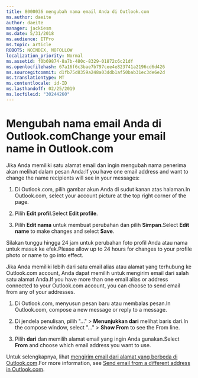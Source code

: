 ```yaml
---
title: 8000036 mengubah nama email Anda di Outlook.com
ms.author: daeite
author: daeite
manager: jackiesm
ms.date: 5/31/2018
ms.audience: ITPro
ms.topic: article
ROBOTS: NOINDEX, NOFOLLOW
localization_priority: Normal
ms.assetid: f0b69874-8a7b-480c-8329-01872c6c21df
ms.openlocfilehash: 67a16f6c3bae7b797cee4e823741a2196cd6d426
ms.sourcegitcommit: d1fb75d8359a248a03ddb1af50bab31ec3de6e2d
ms.translationtype: MT
ms.contentlocale: id-ID
ms.lasthandoff: 02/25/2019
ms.locfileid: "30244260"
---
```

# <a name="change-your-email-name-in-outlookcom"></a><span data-ttu-id="4d752-102">Mengubah nama email Anda di Outlook.com</span><span class="sxs-lookup"><span data-stu-id="4d752-102">Change your email name in Outlook.com</span></span>

<span data-ttu-id="4d752-103">Jika Anda memiliki satu alamat email dan ingin mengubah nama penerima akan melihat dalam pesan Anda:</span><span class="sxs-lookup"><span data-stu-id="4d752-103">If you have one email address and want to change the name recipients will see in your messages:</span></span>
  
1. <span data-ttu-id="4d752-104">Di Outlook.com, pilih gambar akun Anda di sudut kanan atas halaman.</span><span class="sxs-lookup"><span data-stu-id="4d752-104">In Outlook.com, select your account picture at the top right corner of the page.</span></span>
    
2. <span data-ttu-id="4d752-105">Pilih **Edit profil**.</span><span class="sxs-lookup"><span data-stu-id="4d752-105">Select **Edit profile**.</span></span> 
    
3. <span data-ttu-id="4d752-106">Pilih **Edit nama** untuk membuat perubahan dan pilih **Simpan**.</span><span class="sxs-lookup"><span data-stu-id="4d752-106">Select **Edit name** to make changes and select **Save**.</span></span> 
    
<span data-ttu-id="4d752-107">Silakan tunggu hingga 24 jam untuk perubahan foto profil Anda atau nama untuk masuk ke efek.</span><span class="sxs-lookup"><span data-stu-id="4d752-107">Please allow up to 24 hours for changes to your profile photo or name to go into effect.</span></span>
  
<span data-ttu-id="4d752-108">Jika Anda memiliki lebih dari satu email alias atau alamat yang terhubung ke Outlook.com account, Anda dapat memilih untuk mengirim email dari salah satu alamat Anda.</span><span class="sxs-lookup"><span data-stu-id="4d752-108">If you have more than one email alias or address connected to your Outlook.com account, you can choose to send email from any of your addresses.</span></span>
  
1. <span data-ttu-id="4d752-109">Di Outlook.com, menyusun pesan baru atau membalas pesan.</span><span class="sxs-lookup"><span data-stu-id="4d752-109">In Outlook.com, compose a new message or reply to a message.</span></span>
    
2. <span data-ttu-id="4d752-110">Di jendela penulisan, pilih "..." \> **Menunjukkan dari** melihat baris dari.</span><span class="sxs-lookup"><span data-stu-id="4d752-110">In the compose window, select "..." \> **Show From** to see the From line.</span></span> 
    
3. <span data-ttu-id="4d752-111">Pilih **dari** dan memilih alamat email yang ingin Anda gunakan.</span><span class="sxs-lookup"><span data-stu-id="4d752-111">Select **From** and choose which email address you want to use.</span></span> 
    
<span data-ttu-id="4d752-112">Untuk selengkapnya, lihat [mengirim email dari alamat yang berbeda di Outlook.com](https://go.microsoft.com/fwlink/p/?linkid=2001701&amp;clcid=0x409).</span><span class="sxs-lookup"><span data-stu-id="4d752-112">For more information, see [Send email from a different address in Outlook.com](https://go.microsoft.com/fwlink/p/?linkid=2001701&amp;clcid=0x409).</span></span>
  

